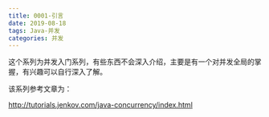 ```yaml
---
title: 0001-引言
date: 2019-08-18
tags: Java-并发
categories: 并发
---
```



这个系列为并发入门系列，有些东西不会深入介绍，主要是有一个对并发全局的掌握，有兴趣可以自行深入了解。

该系列参考文章为：

http://tutorials.jenkov.com/java-concurrency/index.html

